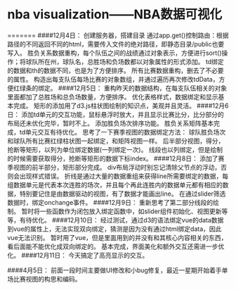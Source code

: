 # nba visualization——NBA数据可视化
=======
####12月4日：
    创建服务器，搭建目录
    通过app.get()控制路由：根据路径的不同返回不同的html，需要传入文件的绝对路径，即静态目录/public也要写入。
    胜负关系数据重构，每个队伍之间的战绩通过对象表示，方便进行sort()操作；将球队所在州，球队名，总胜场和负场数都以对象属性的形式添加。
    td绑定的数据和th的数据不同，也是为了方便排序。
    所有比赛数据重构，删去了不必要的属性。
    构造出每支队伍每场比赛的对象数组，并通过遍历再次修改tdData，方便红绿条的绑定。
####12月5日：
    重构昨天的数据结构，在每支队伍相关的对象里面都加了总胜场和总负场数量，方便排序。
    优化表格样式，数据绑定和显示基本完成。
    矩形的添加用了d3.js柱状图绘制的知识点，美观并且灵活。
####12月6日：
    添加td单元的交互功能，鼠标悬浮时放大，并且显示比赛比分，比分部分的布局还未优化完毕，暂时不上。
    添加胜负场次排序功能。
    胜负关系矩阵基本完成，td单元交互有待优化。
    思考了一下赛季视图的数据绑定方法：
    球队胜负场次和球队所有比赛红绿柱状图一起绑定，和矩阵视图一样。
    后半部分视图，得分，抢断等矩形，以列为单位绑定数据(一列绑定一次)。
    线段也以列绑定，但是绘制的时候需要获取得分，抢断等矩形的数据下标index。
####12月8日：
    添加了赛季视图的前半部分，矩形部分完成。
    div布局浮动时别忘记清除父节点的浮动，否则会出现样式错误。
    折线是通过大量的数据重组来获得line所需要绑定的数据，每组数据单元是代表本次连胜的场次，并且每个再此连胜内的数据单元都有相应的数据，特别要记住是由数据驱动的视图，有了数据才能画出line。
    在通过slider筛选数据时，绑定onchange事件。
####12月9日：
    重新思考了第二部分线段的绘制。
    暂时将一些函数作为闭包放入绑定函数中，如slider组件初始化、视图更新等等，有待优化。
####12月10日：
    经过测试，通过d3的语法绑定vue的data数据到vue的属性上，无法实现双向绑定，猜测是因为没有通过html绑定data，因此vue无法识别。
    暂时用了vue，但是里面用到的并没有和其核心内容相关的东西，看后面能不能优化成双向绑定的。
    基本完成，界面美化和额外交互还需进一步优化。
####12月11日：
    今天搞定了高亮显示的交互。



####4月5日：
    前面一段时间主要做UI修改和小bug修复，最近一星期开始着手单场比赛视图的构思和编码。